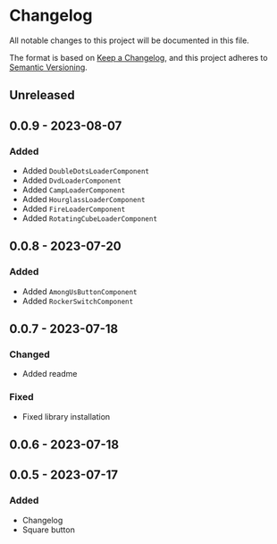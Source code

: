 # Changelog

All notable changes to this project will be documented in this file.

The format is based on [Keep a Changelog](https://keepachangelog.com/en/1.0.0/),
and this project adheres to [Semantic Versioning](https://semver.org/spec/v2.0.0.html).

## Unreleased

## 0.0.9 - 2023-08-07
### Added
- Added `DoubleDotsLoaderComponent`
- Added `DvdLoaderComponent`
- Added `CampLoaderComponent`
- Added `HourglassLoaderComponent`
- Added `FireLoaderComponent`
- Added `RotatingCubeLoaderComponent`

## 0.0.8 - 2023-07-20
### Added
- Added `AmongUsButtonComponent`
- Added `RockerSwitchComponent`

## 0.0.7 - 2023-07-18
### Changed
- Added readme

### Fixed
- Fixed library installation

## 0.0.6 - 2023-07-18

## 0.0.5 - 2023-07-17
### Added
- Changelog
- Square button
